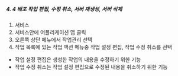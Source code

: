##### 4. 4 배포 작업 편집, 수정 취소, 서버 재생성, 서버 삭제

1. 서비스
2. 서비스안에 어플리케이션 맵 클릭
3. 오른쪽 상단 메뉴에서 작업관리 선택
4. 작업 목록에 있는 작업 액션 메뉴중 작업 설정 편집, 작업 수정 취소를 선택



* 작업 설정 편집은 생성한 작업의 내용을 수정하기 위한 기능
* 작업 수정 취소는 작업 설정 편집으로 수정된 내용을 취소하기 위한 기능





